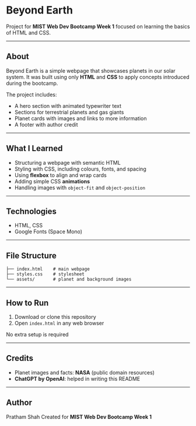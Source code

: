 # Beyond Earth

Project for **MIST Web Dev Bootcamp Week 1** focused on learning the basics of HTML and CSS.

---

## About

Beyond Earth is a simple webpage that showcases planets in our solar system. It was built using only **HTML** and **CSS** to apply concepts introduced during the bootcamp.

The project includes:

* A hero section with animated typewriter text
* Sections for terrestrial planets and gas giants
* Planet cards with images and links to more information
* A footer with author credit

---

## What I Learned

* Structuring a webpage with semantic HTML
* Styling with CSS, including colours, fonts, and spacing
* Using **flexbox** to align and wrap cards
* Adding simple CSS **animations**
* Handling images with `object-fit` and `object-position`

---

## Technologies

* HTML, CSS
* Google Fonts (Space Mono)

---

## File Structure

```
├── index.html    # main webpage
├── styles.css    # stylesheet
└── assets/       # planet and background images
```

---

## How to Run

1. Download or clone this repository
2. Open `index.html` in any web browser

No extra setup is required

---

## Credits

* Planet images and facts: **NASA** (public domain resources)
* **ChatGPT by OpenAI**: helped in writing this README

---

## Author

Pratham Shah
Created for **MIST Web Dev Bootcamp Week 1**
